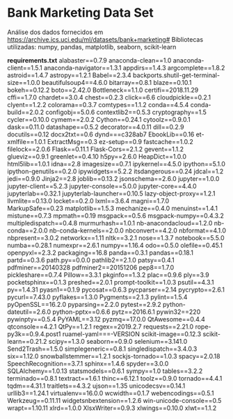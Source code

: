 # Bank Marketing Data Set

Análise dos dados fornecidos em  https://archive.ics.uci.edu/ml/datasets/bank+marketing#
Bibliotecas utilizadas: numpy, pandas, matplotlib, seaborn, scikit-learn


<b>requirements.txt</b>
alabaster==0.7.9
anaconda-clean==1.0
anaconda-client==1.5.1
anaconda-navigator==1.3.1
appdirs==1.4.3
argcomplete==1.8.2
astroid==1.4.7
astropy==1.2.1
Babel==2.3.4
backports.shutil-get-terminal-size==1.0.0
beautifulsoup4==4.6.0
bitarray==0.8.1
blaze==0.10.1
bokeh==0.12.2
boto==2.42.0
Bottleneck==1.1.0
certifi==2018.11.29
cffi==1.7.0
chardet==3.0.4
chest==0.2.3
click==6.6
cloudpickle==0.2.1
clyent==1.2.2
colorama==0.3.7
comtypes==1.1.2
conda==4.5.4
conda-build==2.0.2
configobj==5.0.6
contextlib2==0.5.3
cryptography==1.5
cycler==0.10.0
cymem==2.0.2
Cython==0.24.1
cytoolz==0.9.0.1
dask==0.11.0
datashape==0.5.2
decorator==4.0.11
dill==0.2.9
docutils==0.12
docx2txt==0.6
dynd===c328ab7
EbookLib==0.16
et-xmlfile==1.0.1
ExtractMsg==0.3
ez-setup==0.9
fastcache==1.0.2
filelock==2.0.6
Flask==0.11.1
Flask-Cors==2.1.2
gevent==1.1.2
glueviz==0.9.1
greenlet==0.4.10
h5py==2.6.0
HeapDict==1.0.0
html5lib==1.0.1
idna==2.8
imagesize==0.7.1
ipykernel==4.5.0
ipython==5.1.0
ipython-genutils==0.2.0
ipywidgets==5.2.2
itsdangerous==0.24
jdcal==1.2
jedi==0.9.0
Jinja2==2.8
joblib==0.13.2
jsonschema==2.6.0
jupyter==1.0.0
jupyter-client==5.2.3
jupyter-console==5.0.0
jupyter-core==4.4.0
jupyterlab==0.32.1
jupyterlab-launcher==0.10.5
lazy-object-proxy==1.2.1
llvmlite==0.13.0
locket==0.2.0
lxml==3.6.4
magni==1.7.0
MarkupSafe==0.23
matplotlib==1.5.3
mechanize==0.4.0
menuinst==1.4.1
mistune==0.7.3
mpmath==0.19
msgpack==0.5.6
msgpack-numpy==0.4.3.2
multipledispatch==0.4.8
murmurhash==1.0.1
nb-anacondacloud==1.2.0
nb-conda==2.0.0
nb-conda-kernels==2.0.0
nbconvert==4.2.0
nbformat==4.1.0
nbpresent==3.0.2
networkx==1.11
nltk==3.2.1
nose==1.3.7
notebook==5.5.0
numba==0.28.1
numexpr==2.6.1
numpy==1.16.4
odo==0.5.0
olefile==0.45.1
openpyxl==2.3.2
packaging==16.8
panda==0.3.1
pandas==0.18.1
partd==0.3.6
path.py==0.0.0
pathlib2==2.1.0
patsy==0.4.1
pdfminer==20140328
pdfminer2==20151206
pep8==1.7.0
pickleshare==0.7.4
Pillow==3.3.1
pkginfo==1.3.2
plac==0.9.6
ply==3.9
pocketsphinx==0.1.3
preshed==2.0.1
prompt-toolkit==1.0.3
psutil==4.3.1
py==1.4.31
pyasn1==0.1.9
pycosat==0.6.3
pycparser==2.14
pycrypto==2.6.1
pycurl==7.43.0
pyflakes==1.3.0
Pygments==2.1.3
pylint==1.5.4
pyOpenSSL==16.2.0
pyparsing==2.2.0
pytest==2.9.2
python-dateutil==2.6.0
python-pptx==0.6.6
pytz==2016.6.1
pywin32==220
pywinpty==0.5.4
PyYAML==3.12
pyzmq==17.0.0
QtAwesome==0.4.4
qtconsole==4.2.1
QtPy==1.2.1
regex==2019.2.7
requests==2.21.0
rope-py3k==0.9.4.post1
ruamel-yaml===-VERSION
scikit-image==0.12.3
scikit-learn==0.21.2
scipy==1.3.0
seaborn==0.9.0
selenium==3.141.0
Send2Trash==1.5.0
simplegeneric==0.8.1
singledispatch==3.4.0.3
six==1.12.0
snowballstemmer==1.2.1
sockjs-tornado==1.0.3
spacy==2.0.18
SpeechRecognition==3.7.1
sphinx==1.4.6
spyder==3.0.0
SQLAlchemy==1.0.13
statsmodels==0.6.1
sympy==1.0
tables==3.2.2
terminado==0.8.1
textract==1.6.1
thinc==6.12.1
toolz==0.9.0
tornado==4.4.1
tqdm==4.31.1
traitlets==4.3.2
ujson==1.35
unicodecsv==0.14.1
urllib3==1.24.1
virtualenv==16.0.0
wcwidth==0.1.7
webencodings==0.5.1
Werkzeug==0.11.11
widgetsnbextension==1.2.6
win-unicode-console==0.5
wrapt==1.10.11
xlrd==1.0.0
XlsxWriter==0.9.3
xlwings==0.10.0
xlwt==1.1.2
